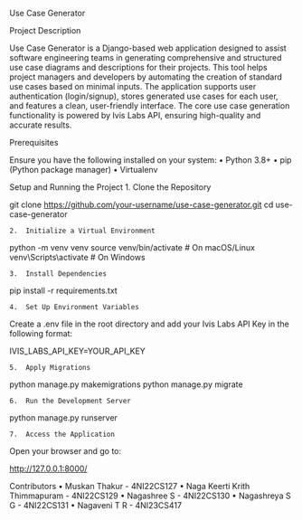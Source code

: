 Use Case Generator

Project Description

Use Case Generator is a Django-based web application designed to assist software engineering teams in generating comprehensive and structured use case diagrams and descriptions for their projects. This tool helps project managers and developers by automating the creation of standard use cases based on minimal inputs. The application supports user authentication (login/signup), stores generated use cases for each user, and features a clean, user-friendly interface.
The core use case generation functionality is powered by Ivis Labs API, ensuring high-quality and accurate results.

Prerequisites

Ensure you have the following installed on your system:
	•	Python 3.8+
	•	pip (Python package manager)
	•	Virtualenv

Setup and Running the Project
	1.	Clone the Repository

git clone https://github.com/your-username/use-case-generator.git
cd use-case-generator


	2.	Initialize a Virtual Environment

python -m venv venv
source venv/bin/activate   # On macOS/Linux
venv\Scripts\activate      # On Windows


	3.	Install Dependencies

pip install -r requirements.txt


	4.	Set Up Environment Variables
Create a .env file in the root directory and add your Ivis Labs API Key in the following format:

IVIS_LABS_API_KEY=YOUR_API_KEY


	5.	Apply Migrations

python manage.py makemigrations
python manage.py migrate


	6.	Run the Development Server

python manage.py runserver


	7.	Access the Application
Open your browser and go to:

http://127.0.0.1:8000/



Contributors
	•	Muskan Thakur - 4NI22CS127
	•	Naga Keerti Krith Thimmapuram - 4NI22CS129
	•	Nagashree S - 4NI22CS130
	•	Nagashreya S G - 4NI22CS131
	•	Nagaveni T R - 4NI23CS417